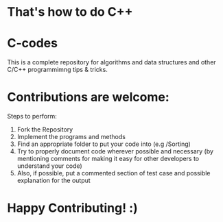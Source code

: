 # That's how to do C++

# C-codes

This is a complete repository for algorithms and data structures and other C/C++ programmimng tips & tricks.

# Contributions are welcome:

Steps to perform:
1. Fork the Repository
2. Implement the programs and methods
3. Find an appropriate folder to put your code into (e.g /Sorting)
4. Try to properly document code wherever possible and necessary (by mentioning comments for making it easy for other developers to understand your code)
5. Also, if possible, put a commented section of test case and possible explanation for the output

# Happy Contributing! :)
